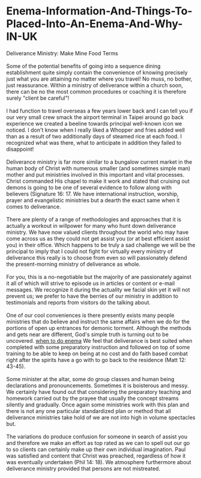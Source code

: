 # Enema-Information-And-Things-To-Placed-Into-An-Enema-And-Why-IN-UK
<p>Deliverance Ministry: Make Mine Food Terms<br />
<br />
Some of the potential benefits of going into a sequence dining establishment quite simply contain the convenience of knowing precisely just what you are attaining no matter where you travel! No muss, no bother, just reassurance. Within a ministry of deliverance within a church soon, there can be no the most common procedures or coaching it is therefore surely &quot;client be careful&quot;!<br />
<br />
I had function to travel overseas a few years lower back and I can tell you if our very small crew smack the airport terminal in Taipei around go back experience we created a beeline towards principal well-known icon we noticed. I don&#39;t know when I really liked a Whopper and fries added well than as a result of two additionally days of steamed rice at each food. I recognized what was there, what to anticipate in addition they failed to disappoint!<br />
<br />
Deliverance ministry is far more similar to a bungalow current market in the human body of Christ with numerous smaller (and sometimes simple man) mother and put ministries involved in this important and vital processes. Christ commanded His chapel to make it work and stated that cruising out demons is going to be one of several evidence to follow along with believers (Signature 16: 17. We have international instruction, worship, prayer and evangelistic ministries but a dearth the exact same when it comes to deliverance.<br />
<br />
There are plenty of a range of methodologies and approaches that it is actually a workout in willpower for many who hunt down deliverance ministry. We have now valued clients throughout the world who may have come across us as they could not get assist you (or at best efficient assist you) in their office. Which happens to be truly a sad challenge we will be the principal to imply that I could not fight for virtually every ministry of deliverance this really is to choose from even so will passionately defend the present-morning ministry of deliverance as whole.<br />
<br />
For you, this is a no-negotiable but the majority of are passionately against it all of which will strive to episode us in articles or content or e-mail messages. We recognize it during the actuality we facial skin yet it will not prevent us; we prefer to have the berries of our ministry in addition to testimonials and reports from visitors do the talking about.<br />
<br />
One of our cool conveniences is there presently exists many people ministries that do believe and instruct the same affairs when we do for the portions of open up entrances for demonic torment. Although the methods and gets near are different, God&#39;s simple truth is turning out to be uncovered.&nbsp;<a href="https://www.enemapoint.com/when-is-enema-done-the-purpose-of-enema/">when to do enema</a> We feel that deliverance is best suited when completed with some preparatory instruction and followed on top of some training to be able to keep on being at no cost and do faith based combat right after the spirits have a go with to go back to the residence (Matt 12: 43-45).<br />
<br />
Some minister at the altar, some do group classes and human being declarations and pronouncements. Sometimes it is boisterous and messy. We certainly have found out that considering the preparatory teaching and homework carried out by the prayee that usually the concept streams silently and gradually. Once again some ministries work with this plan and there is not any one particular standardized plan or method that all deliverance ministries take hold of we are not into high in volume spectacles but.<br />
<br />
The variations do produce confusion for someone in search of assist you and therefore we make an effort as top rated as we can to spell out our go to so clients can certainly make up their own individual imagination. Paul was satisfied and content that Christ was preached, regardless of how it was eventually undertaken (Phil 14: 18). We atmosphere furthermore about deliverance ministry provided that persons are not mistreated.</p>
